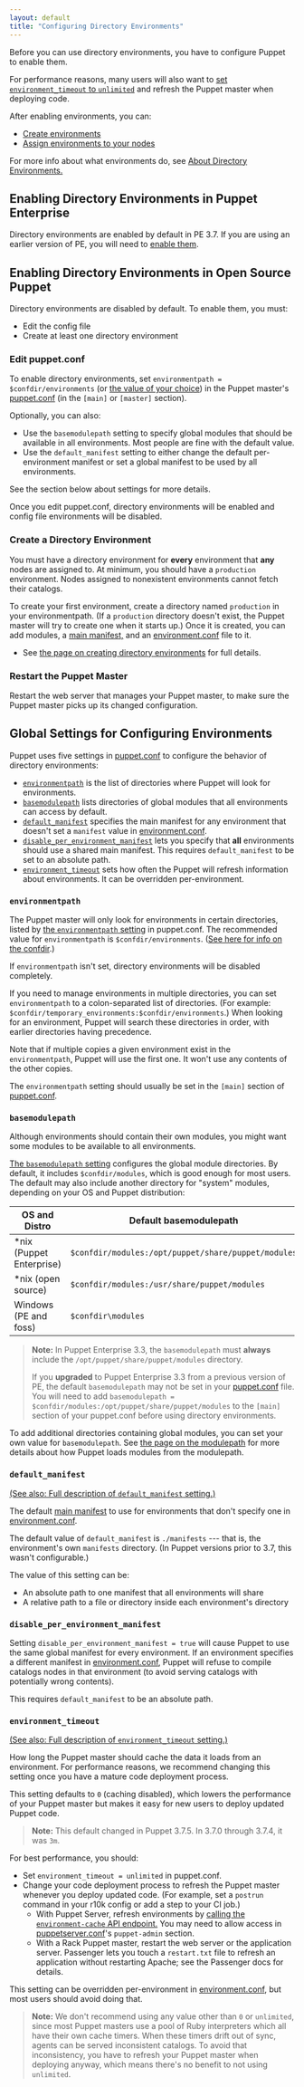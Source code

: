 ```yaml
---
layout: default
title: "Configuring Directory Environments"
---
```


[environmentpath]: /references/3.7.latest/configuration.html#environmentpath
[confdir]: ./dirs_confdir.html
[puppet.conf]: ./config_file_main.html
[modulepath]: ./dirs_modulepath.html
[basemodulepath]: /references/3.7.latest/configuration.html#basemodulepath
[environment.conf]: ./config_file_environment.html
[environment_timeout]: /references/3.7.latest/configuration.html#environmenttimeout
[create_environment]: ./environments_creating.html
[about]: ./environments.html
[assign]: ./environments_assigning.html
[default_manifest]: /references/3.7.latest/configuration.html#defaultmanifest
[disable_per_environment_manifest]: /references/3.7.latest/configuration.html#disableperenvironmentmanifest
[main manifest]: ./dirs_manifest.html


Before you can use directory environments, you have to configure Puppet to enable them.

For performance reasons, many users will also want to [set `environment_timeout` to `unlimited`][inpage_timeout] and refresh the Puppet master when deploying code.

After enabling environments, you can:

* [Create environments][create_environment]
* [Assign environments to your nodes][assign]

For more info about what environments do, see [About Directory Environments.][about]

Enabling Directory Environments in Puppet Enterprise
-----

Directory environments are enabled by default in PE 3.7. If you are using an earlier version of PE, you will need to [enable them](/puppet/3.6/reference/environments_configuring.html#enabling-directory-environments-in-puppet-enterprise).

Enabling Directory Environments in Open Source Puppet
-----

Directory environments are disabled by default. To enable them, you must:

* Edit the config file
* Create at least one directory environment

### Edit puppet.conf

To enable directory environments, set `environmentpath = $confdir/environments` (or [the value of your choice][inpage_environmentpath]) in the Puppet master's [puppet.conf][] (in the `[main]` or `[master]` section).

Optionally, you can also:

* Use the `basemodulepath` setting to specify global modules that should be available in all environments. Most people are fine with the default value.
* Use the `default_manifest` setting to either change the default per-environment manifest or set a global manifest to be used by all environments.

See the section below about settings for more details.

Once you edit puppet.conf, directory environments will be enabled and config file environments will be disabled.

### Create a Directory Environment

You must have a directory environment for **every** environment that **any** nodes are assigned to. At minimum, you should have a `production` environment. Nodes assigned to nonexistent environments cannot fetch their catalogs.

To create your first environment, create a directory named `production` in your environmentpath. (If a `production` directory doesn't exist, the Puppet master will try to create one when it starts up.) Once it is created, you can add modules, a [main manifest,][main manifest] and an [environment.conf][] file to it.

* See [the page on creating directory environments][create_environment] for full details.

### Restart the Puppet Master

Restart the web server that manages your Puppet master, to make sure the Puppet master picks up its changed configuration.


Global Settings for Configuring Environments
-----

Puppet uses five settings in [puppet.conf][] to configure the behavior of directory environments:

* [`environmentpath`][environmentpath] is the list of directories where Puppet will look for environments.
* [`basemodulepath`][basemodulepath] lists directories of global modules that all environments can access by default.
* [`default_manifest`][default_manifest] specifies the main manifest for any environment that doesn't set a `manifest` value in [environment.conf][].
* [`disable_per_environment_manifest`][disable_per_environment_manifest] lets you specify that **all** environments should use a shared main manifest. This requires `default_manifest` to be set to an absolute path.
* [`environment_timeout`][environment_timeout] sets how often the Puppet will refresh information about environments. It can be overridden per-environment.

### `environmentpath`

[inpage_environmentpath]: #about-environmentpath

The Puppet master will only look for environments in certain directories, listed by [the `environmentpath` setting][environmentpath] in puppet.conf. The recommended value for `environmentpath` is `$confdir/environments`. ([See here for info on the confdir][confdir].)

If `environmentpath` isn't set, directory environments will be disabled completely.

If you need to manage environments in multiple directories, you can set `environmentpath` to a colon-separated list of directories. (For example: `$confdir/temporary_environments:$confdir/environments`.) When looking for an environment, Puppet will search these directories in order, with earlier directories having precedence.

Note that if multiple copies a given environment exist in the `environmentpath`, Puppet will use the first one. It won't use any contents of the other copies.

The `environmentpath` setting should usually be set in the `[main]` section of [puppet.conf][].

### `basemodulepath`

Although environments should contain their own modules, you might want some modules to be available to all environments.

[The `basemodulepath` setting][basemodulepath] configures the global module directories. By default, it includes `$confdir/modules`, which is good enough for most users. The default may also include another directory for "system" modules, depending on your OS and Puppet distribution:

OS and Distro             | Default basemodulepath
--------------------------|----------------------------------------------------
\*nix (Puppet Enterprise) | `$confdir/modules:/opt/puppet/share/puppet/modules`
\*nix (open source)       | `$confdir/modules:/usr/share/puppet/modules`
Windows (PE and foss)     | `$confdir\modules`

> **Note:** In Puppet Enterprise 3.3, the `basemodulepath` must **always** include the `/opt/puppet/share/puppet/modules` directory.
>
> If you **upgraded** to Puppet Enterprise 3.3 from a previous version of PE, the default `basemodulepath` may not be set in your [puppet.conf][] file. You will need to add `basemodulepath = $confdir/modules:/opt/puppet/share/puppet/modules` to the `[main]` section of your puppet.conf before using directory environments.

To add additional directories containing global modules, you can set your own value for `basemodulepath`. See [the page on the modulepath][modulepath] for more details about how Puppet loads modules from the modulepath.

### `default_manifest`

[(See also: Full description of `default_manifest` setting.)](/references/3.7.latest/configuration.html#defaultmanifest)

The default [main manifest][] to use for environments that don't specify one in [environment.conf][].

The default value of `default_manifest` is `./manifests` --- that is, the environment's own `manifests` directory. (In Puppet versions prior to 3.7, this wasn't configurable.)

The value of this setting can be:

* An absolute path to one manifest that all environments will share
* A relative path to a file or directory inside each environment's directory

### `disable_per_environment_manifest`

Setting `disable_per_environment_manifest = true` will cause Puppet to use the same global manifest for every environment. If an environment specifies a different manifest in [environment.conf][], Puppet will refuse to compile catalogs nodes in that environment (to avoid serving catalogs with potentially wrong contents).

This requires `default_manifest` to be an absolute path.

### `environment_timeout`

[inpage_timeout]: #environmenttimeout
[puppetserver.conf]: /puppetserver/latest/configuration.html#puppetserverconf
[environment-cache]: /puppetserver/latest/admin-api/v1/environment-cache.html

[(See also: Full description of `environment_timeout` setting.)](/references/3.7.latest/configuration.html#environmenttimeout)

How long the Puppet master should cache the data it loads from an environment. For performance reasons, we recommend changing this setting once you have a mature code deployment process.

This setting defaults to `0` (caching disabled), which lowers the performance of your Puppet master but makes it easy for new users to deploy updated Puppet code.

> **Note:** This default changed in Puppet 3.7.5. In 3.7.0 through 3.7.4, it was `3m`.

For best performance, you should:

* Set `environment_timeout = unlimited` in puppet.conf.
* Change your code deployment process to refresh the Puppet master whenever you deploy updated code. (For example, set a `postrun` command in your r10k config or add a step to your CI job.)
    * With Puppet Server, refresh environments by [calling the `environment-cache` API endpoint.][environment-cache] You may need to allow access in [puppetserver.conf][]'s `puppet-admin` section.
    * With a Rack Puppet master, restart the web server or the
      application server. Passenger lets you touch a `restart.txt` file to
      refresh an application without restarting Apache; see the Passenger docs
      for details.

This setting can be overridden per-environment in [environment.conf][], but most users should avoid doing that.

> **Note:** We don't recommend using any value other than `0` or `unlimited`, since most Puppet masters use a pool of Ruby interpreters which all have their own cache timers. When these timers drift out of sync, agents can be served inconsistent catalogs. To avoid that inconsistency, you have to refresh your Puppet master when deploying anyway, which means there's no benefit to not using `unlimited`.
